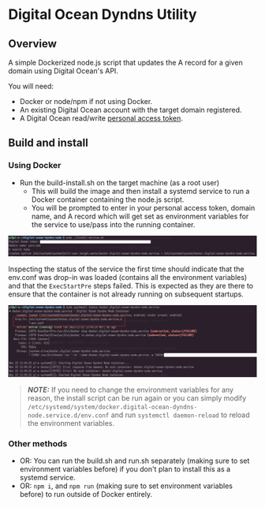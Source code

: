# Digital Ocean Dyndns Utility

## Overview

A simple Dockerized node.js script that updates the A record for a given domain using Digital Ocean's API.

You will need:
- Docker or node/npm if not using Docker.
- An existing Digital Ocean account with the target domain registered.
- A Digital Ocean read/write [personal access token](https://cloud.digitalocean.com/account/api/tokens).

## Build and install

### Using Docker
- Run the build-install.sh on the target machine (as a root user)
    - This will build the image and then install a systemd service to run a Docker container containing the node.js script.
    - You will be prompted to enter in your personal access token, domain name, and A record which will get set as environment variables for the service to use/pass into the running container.

![install prompt](/screenshots/install.png?raw=true)

Inspecting the status of the service the first time should indicate that the env.conf was drop-in was loaded (contains all the environment variables) and that the `ExecStartPre` steps failed. This is expected as they are there to ensure that the container is not already running on subsequent startups.

![systemctl status](/screenshots/systemctl-status.png?raw=true)

> **_NOTE:_** If you need to change the environment variables for any reason, the install script can be run again or you can simply modify `/etc/systemd/system/docker.digital-ocean-dyndns-node.service.d/env.conf` and run `systemctl daemon-reload` to reload the environment variables.

### Other methods
- OR: You can run the build.sh and run.sh separately (making sure to set environment variables before) if you don't plan to install this as a systemd service.
- OR: `npm i`, and `npm run` (making sure to set environment variables before) to run outside of Docker entirely.
